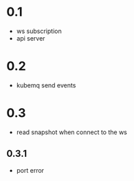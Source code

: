 # 0.1
* ws subscription
* api server

# 0.2
* kubemq send events

# 0.3 
* read snapshot when connect to the ws

## 0.3.1 
* port error
